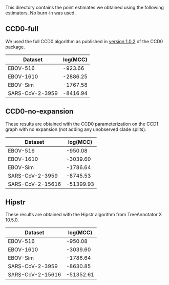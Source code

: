 This directory contains the point estimates we obtained using the following estimators. No burn-in was used.

## CCD0-full

We used the full CCD0 algorithm as published in [version 1.0.2](https://github.com/CompEvol/CCD/releases/tag/v1.0.2) of the CCD0 package.

| Dataset         | log(MCC) |
| --------------- | -------- |
| EBOV-516        | -923.66  |
| EBOV-1610       | -2886.25 |
| EBOV-Sim        | -1767.58 |
| SARS-CoV-2-3959 | -8416.94 |

## CCD0-no-expansion

These results are obtained with the CCD0 parameterization on the CCD1 graph with no expansion (not adding any unobserved clade splits).

| Dataset          | log(MCC)  |
| ---------------- | --------- |
| EBOV-516         | -950.08   |
| EBOV-1610        | -3039.60  |
| EBOV-Sim         | -1786.64  |
| SARS-CoV-2-3959  | -8745.53  |
| SARS-CoV-2-15616 | -51399.93 |

## Hipstr

These results are obtained with the Hipstr algorithm from TreeAnnotator X 10.5.0.

| Dataset          | log(MCC)  |
| ---------------- | --------- |
| EBOV-516         | −950.08   |
| EBOV-1610        | -3039.60  |
| EBOV-Sim         | -1786.64  |
| SARS-CoV-2-3959  | -8630.85  |
| SARS-CoV-2-15616 | -51352.61 |
